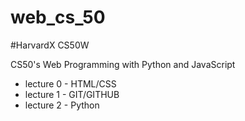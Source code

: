 # web_cs_50

#HarvardX CS50W

CS50's Web Programming with Python and JavaScript

- lecture 0 - HTML/CSS
- lecture 1 - GIT/GITHUB
- lecture 2 - Python
